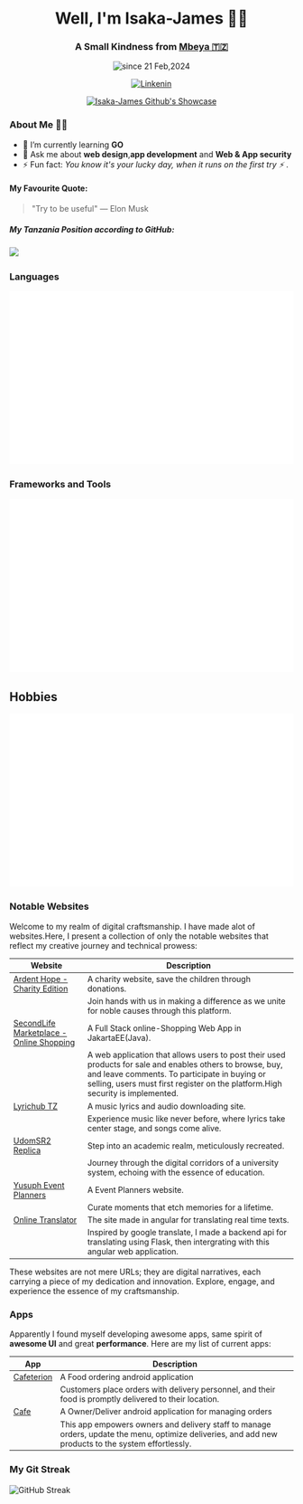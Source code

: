 <div align="center">
  <h1>Well, I'm Isaka-James 🤵‍♂️</h1>
  <h3>A Small Kindness from <a href='https://www.mbeya.go.tz/'>Mbeya 🇹🇿</a></h3>
  
  <p>
    <img src="https://komarev.com/ghpvc/?username=isaka-james&label=Profile%20views&color=0e75b6&style=flat" alt="since 21 Feb,2024" />
  </p>

  <p>
    <a href="https://www.linkedin.com/in/isaac-james-0297a8247" target="_blank">
      <img src="https://www.edigitalagency.com.au/wp-content/uploads/Linkedin-logo-png.png" alt="Linkenin" width="60" height="20" />
    </a>
  </p>
  
  <p>
    <a href="https://github.com/ryo-ma/github-profile-trophy">
      <img src="https://github-profile-trophy.vercel.app/?username=isaka-james&title=Commits,Followers,Stars,Repositories,MultiLanguage,Experience&column=3&margin-w=15&margin-h=15&no-bg=true" alt="Isaka-James Github's Showcase" />
    </a>
  </p>
  
</div>

### About Me 🤵‍♂️

- 🌱 I’m currently learning **GO**
- 💬 Ask me about **web design**,**app development** and **Web & App security**
- ⚡ Fun fact: *You know it's your lucky day, when it runs on the first try ⚡* .

#### My Favourite Quote:
> "Try to be useful"
— Elon Musk

##### My Tanzania Position according to GitHub:
  <p>
    <a href="https://github.com/isaka-james/top">
      <img src="https://toppers-nation.vercel.app/?name=isaka-james&country=tanzania" />
    </a>
  </p>
  
### Languages
<img src="isaka-james-languages.svg" alt="isaka-james' languages"/>

### Frameworks and Tools
<img src="isaka-james-frameworks.svg" alt="isaka-james' languages"/>


## Hobbies
<img src="isaka-james-hobbies.svg" alt="hobbies">

### Notable Websites

Welcome to my realm of digital craftsmanship. I have made alot of websites.Here, I present a collection of only the notable websites that reflect my creative journey and technical prowess:

| Website                         | Description                                                                                   |
|---------------------------------|-----------------------------------------------------------------------------------------------|
| [Ardent Hope - Charity Edition](https://ardenthope.vercel.app)   | A charity website, save the children through donations.                                                  |
|                                 | Join hands with us in making a difference as we unite for noble causes through this platform. |
| [SecondLife Marketplace - Online Shopping](https://github.com/isaka-james/secondlifemarketplace)   | A Full Stack online-Shopping Web App in JakartaEE(Java).|
|                                 | A web application that allows users to post their used products for sale and enables others to browse, buy, and leave comments. To participate in buying or selling, users must first register on the platform.High security is implemented. |
| [Lyrichub TZ](https://lyrichubtz.000webhostapp.com)               | A music lyrics and audio downloading site.                                       |
|                                 | Experience music like never before, where lyrics take center stage, and songs come alive.     |
| [UdomSR2 Replica](https://udomsr2.000webhostapp.com)              | Step into an academic realm, meticulously recreated.                                         |
|                                 | Journey through the digital corridors of a university system, echoing with the essence of education. |
| [Yusuph Event Planners](https://yusuph-event-planners.vercel.app)| A Event Planners website. |
|                                 | Curate moments that etch memories for a lifetime.                                           |
| [Online Translator](https://translator-angular.vercel.app/)                     | The site made in angular for translating real time texts.                  |
|                                 | Inspired by google translate, I made a backend api for translating using Flask, then intergrating with this angular web application.                           |

These websites are not mere URLs; they are digital narratives, each carrying a piece of my dedication and innovation. Explore, engage, and experience the essence of my craftsmanship.


### Apps

Apparently I found myself developing awesome apps, same spirit of **awesome UI** and great **performance**. Here are my list of current apps:

| App                         | Description                                                                                   |
|---------------------------------|-----------------------------------------------------------------------------------------------|
| [Cafeterion](https://github.com/isaka-james/cafeterion-customers-app)   | A Food ordering android application                                    |
|                                 | Customers place orders with delivery personnel, and their food is promptly delivered to their location.  |
| [Cafe](https://github.com/isaka-james/cafe-owner-android-application)   | A Owner/Deliver android application for managing orders                |
|                                  | This app empowers owners and delivery staff to manage orders, update the menu, optimize deliveries, and add new products to the system effortlessly.                |


### My Git Streak

<p>
  <img align="center" src="https://github-readme-streak-stats.herokuapp.com/?user=isaka-james" alt="GitHub Streak" />
</p>
